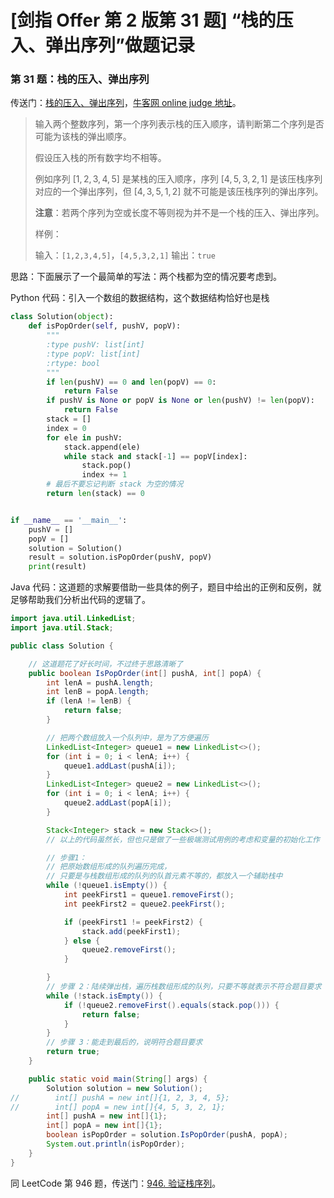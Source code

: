 # [剑指 Offer 第 2 版第 31 题] “栈的压入、弹出序列”做题记录

### 第 31 题：栈的压入、弹出序列

传送门：[栈的压入、弹出序列](https://www.acwing.com/problem/content/40/)，[牛客网 online judge 地址](https://www.nowcoder.com/practice/d77d11405cc7470d82554cb392585106?tpId=13&tqId=11174&tPage=2&rp=1&ru=%2Fta%2Fcoding-interviews&qru=%2Fta%2Fcoding-interviews%2Fquestion-ranking
)。

> 输入两个整数序列，第一个序列表示栈的压入顺序，请判断第二个序列是否可能为该栈的弹出顺序。
>
> 假设压入栈的所有数字均不相等。
>
> 例如序列 $[1,2,3,4,5]$ 是某栈的压入顺序，序列 $[4,5,3,2,1]$ 是该压栈序列对应的一个弹出序列，但 $[4,3,5,1,2]$ 就不可能是该压栈序列的弹出序列。
>
> **注意**：若两个序列为空或长度不等则视为并不是一个栈的压入、弹出序列。
>
> 样例：
>
> 输入：`[1,2,3,4,5]`，`[4,5,3,2,1]`
> 输出：`true`

思路：下面展示了一个最简单的写法：两个栈都为空的情况要考虑到。

Python 代码：引入一个数组的数据结构，这个数据结构恰好也是栈

```python
class Solution(object):
    def isPopOrder(self, pushV, popV):
        """
        :type pushV: list[int]
        :type popV: list[int]
        :rtype: bool
        """
        if len(pushV) == 0 and len(popV) == 0:
            return False
        if pushV is None or popV is None or len(pushV) != len(popV):
            return False
        stack = []
        index = 0
        for ele in pushV:
            stack.append(ele)
            while stack and stack[-1] == popV[index]:
                stack.pop()
                index += 1
        # 最后不要忘记判断 stack 为空的情况
        return len(stack) == 0


if __name__ == '__main__':
    pushV = []
    popV = []
    solution = Solution()
    result = solution.isPopOrder(pushV, popV)
    print(result)
```

Java 代码：这道题的求解要借助一些具体的例子，题目中给出的正例和反例，就足够帮助我们分析出代码的逻辑了。

```java
import java.util.LinkedList;
import java.util.Stack;

public class Solution {

    // 这道题花了好长时间，不过终于思路清晰了
    public boolean IsPopOrder(int[] pushA, int[] popA) {
        int lenA = pushA.length;
        int lenB = popA.length;
        if (lenA != lenB) {
            return false;
        }

        // 把两个数组放入一个队列中，是为了方便遍历
        LinkedList<Integer> queue1 = new LinkedList<>();
        for (int i = 0; i < lenA; i++) {
            queue1.addLast(pushA[i]);
        }
        LinkedList<Integer> queue2 = new LinkedList<>();
        for (int i = 0; i < lenA; i++) {
            queue2.addLast(popA[i]);
        }

        Stack<Integer> stack = new Stack<>();
        // 以上的代码虽然长，但也只是做了一些极端测试用例的考虑和变量的初始化工作

        // 步骤1：
        // 把原始数组形成的队列遍历完成，
        // 只要是与栈数组形成的队列的队首元素不等的，都放入一个辅助栈中
        while (!queue1.isEmpty()) {
            int peekFirst1 = queue1.removeFirst();
            int peekFirst2 = queue2.peekFirst();

            if (peekFirst1 != peekFirst2) {
                stack.add(peekFirst1);
            } else {
                queue2.removeFirst();
            }

        }
        // 步骤 2：陆续弹出栈，遍历栈数组形成的队列，只要不等就表示不符合题目要求
        while (!stack.isEmpty()) {
            if (!queue2.removeFirst().equals(stack.pop())) {
                return false;
            }
        }
        // 步骤 3：能走到最后的，说明符合题目要求
        return true;
    }

    public static void main(String[] args) {
        Solution solution = new Solution();
//        int[] pushA = new int[]{1, 2, 3, 4, 5};
//        int[] popA = new int[]{4, 5, 3, 2, 1};
        int[] pushA = new int[]{1};
        int[] popA = new int[]{1};
        boolean isPopOrder = solution.IsPopOrder(pushA, popA);
        System.out.println(isPopOrder);
    }
}
```

同 LeetCode  第 946 题，传送门：[946. 验证栈序列](https://leetcode-cn.com/problems/validate-stack-sequences/description/)。

<script src='https://cdnjs.cloudflare.com/ajax/libs/mathjax/2.7.5/MathJax.js?config=TeX-MML-AM_CHTML' async></script>

<script type="text/x-mathjax-config">
MathJax.Hub.Config({
tex2jax: {
  inlineMath: [['$','$'], ['\\(','\\)']],
  processEscapes: true
  },
displayAlign : "left",
TeX: {
        equationNumbers: {
            autoNumber: "all",
            useLabelIds: true
        }
    },
    "HTML-CSS": {
        linebreaks: {
            automatic: true
        },
        scale: 100,
        styles: {
          ".MathJax_Display": {
            "text-align": "left",
            "width" : "auto",
            "margin": "10px 0px 10px 0px !important",
            "background-color": "#f5f5f5 !important",
            "border-radius": "3px !important",
            border:  "1px solid #ccc !important",
            padding: "5px 5px 5px 5px !important"
          },
          ".MathJax": {
            "background-color": "#f5f5f5 !important",
            padding: "2px 2px 2px 2px !important"
          }
        }
    },
    SVG: {
        linebreaks: {
            automatic: true
        }
    }
});
</script>
